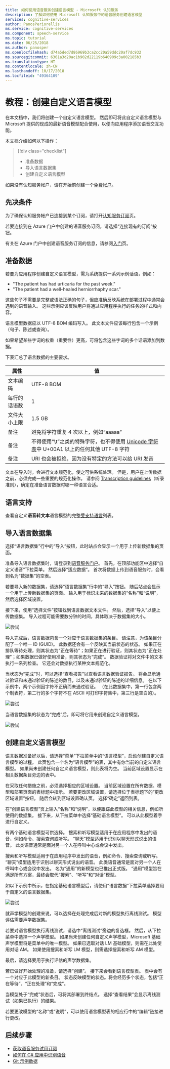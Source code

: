 ```yaml
---
title: 如何使用语音服务创建语言模型 - Microsoft 认知服务
description: 了解如何使用 Microsoft 认知服务中的语音服务创建语言模型
services: cognitive-services
author: PanosPeriorellis
ms.service: cognitive-services
ms.component: speech-service
ms.topic: tutorial
ms.date: 06/25/2018
ms.author: panosper
ms.openlocfilehash: d74a5ded7d86969b3ca2cc20a59ddc20af7dc932
ms.sourcegitcommit: 6361a3d20ac1b902d22119b640909c3a002185b3
ms.translationtype: HT
ms.contentlocale: zh-CN
ms.lasthandoff: 10/17/2018
ms.locfileid: "49364109"
---
```

# <a name="tutorial-create-a-custom-language-model"></a>教程：创建自定义语言模型

在本文档中，我们将创建一个自定义语言模型。 然后即可将此自定义语言模型与 Microsoft 提供的现成的最新语音模型配合使用，以便向应用程序添加语音交互功能。

本文档介绍如何以下操作：
> [!div class="checklist"]
> * 准备数据
> * 导入语言数据集
> * 创建自定义语言模型

如果没有认知服务帐户，请在开始前创建一个[免费帐户](https://azure.microsoft.com/try/cognitive-services/)。

## <a name="prerequisites"></a>先决条件

为了确保认知服务帐户已连接到某个订阅，请打开[认知服务订阅](https://customspeech.ai/Subscriptions)页。

若要连接到在 Azure 门户中创建的语音服务订阅，请选择“连接现有的订阅”按钮。

有关在 Azure 门户中创建语音服务订阅的信息，请参阅[入门](get-started.md)页。

## <a name="prepare-the-data"></a>准备数据

若要为应用程序创建自定义语言模型，需为系统提供一系列示例话语，例如：

*   "The patient has had urticaria for the past week."
*   "The patient had a well-healed herniorrhaphy scar."

这些句子不需要是完整或语法正确的句子，但应准确反映系统在部署过程中通常会遇到的语音输入。 这些示例应该反映用户将通过应用程序执行的任务的样式和内容。

语言模型数据应以 UTF-8 BOM 编码写入。 此文本文件应该每行包含一个示例（句子、陈述或查询）。

如果希望某些字词的权重（重要性）更高，可将包含这些字词的多个话语添加到数据。 

下表汇总了语言数据的主要要求。

| 属性 | 值 |
|----------|-------|
| 文本编码 | UTF-8 BOM|
| 每行的话语数 | 1 |
| 文件大小上限 | 1.5 GB |
| 备注 | 避免将字符重复 4 次以上，例如“aaaaa”|
| 备注 | 不得使用“\t”之类的特殊字符，也不得使用 [Unicode 字符表](http://www.utf8-chartable.de/)中 U+00A1 以上的任何其他 UTF-8 字符|
| 备注 | URI 也会被拒绝，因为没有特定的方法可以给 URI 发音|

文本在导入时，会进行文本规范化，使之可供系统处理。 但是，用户在上传数据之前，必须完成一些重要的规范化操作。 请参阅 [Transcription guidelines](prepare-transcription.md)（听录准则），确定在准备语言数据时哪一种语言合适。

## <a name="language-support"></a>语言支持

查看自定义**语音转文本**语言模型的完整[受支持语言](language-support.md#text-to-speech)列表。



## <a name="import-the-language-data-set"></a>导入语言数据集

选择“语言数据集”行中的“导入”按钮，此时站点会显示一个用于上传新数据集的页面。

准备导入语言数据集时，请登录到[语音服务门户](https://customspeech.ai)。 首先，在顶部功能区中选择“自定义语音”下拉菜单。 然后选择“适应数据”。 首次将数据上传到语音服务时，会看到名为“数据集”的空表。

若要导入新的数据集，请选择“语言数据集”行中的“导入”按钮。 随后站点会显示一个用于上传新数据集的页面。 输入用于标识未来的数据集的“名称”和“说明”，然后选择区域设置。 

接下来，使用“选择文件”按钮找到语言数据文本文件。 然后，选择“导入”以便上传数据集。 导入过程可能需要数分钟的时间，具体取决于数据集的大小。

![尝试](media/stt/speech-language-datasets-import.png)

导入完成后，语言数据包含一个对应于语言数据集的条目。 请注意，为该条目分配了一个唯一 ID (GUID)。 此数据还会有一个反映其当前状态的状态。 如果正在排队等待处理，则其状态为“正在等待”；如果正在进行验证，则其状态为“正在处理”；如果数据已做好使用准备，则其状态为“完成”。 数据验证将对文件中的文本执行一系列检查。 它还会对数据执行某种文本规范化。

当状态为“完成”时，可以选择“查看报告”以查看语言数据验证报告。 将会显示通过验证和未通过验证的陈述的数目，以及未通过验证的陈述的详细信息。 在以下示例中，两个示例因字符不正确而未通过验证。 （在此数据集中，第一行包含两个制表符，第二行的多个字符不在 ASCII 可打印字符集中，第三行是空白的）。

![尝试](media/stt/speech-language-datasets-report.png)

当语言数据集的状态为“完成”后，即可将它用来创建自定义语言模型。

![尝试](media/stt/speech-language-datasets.png)

## <a name="create-a-custom-language-model"></a>创建自定义语言模型

语言数据准备好以后，请选择“菜单”下拉菜单中的“语言模型”，启动创建自定义语言模型的过程。 此页包含一个名为“语言模型”的表，其中有你当前的自定义语言模型。 如果尚未创建任何自定义语言模型，则此表将为空。 当前区域设置显示在相关数据条目旁边的表中。

在采取任何措施之前，必须选择相应的区域设置。 当前区域设置在所有数据、模型和部署页面的表标题中指示。 若要更改区域设置，请选择位于表标题下的“更改区域设置”按钮。  随后会转到区域设置确认页。 选择“确定”返回到表。

在“创建语言模型”页上输入“名称”和“说明”，以便跟踪此模型的相关信息，例如所使用的数据集。 接下来，从下拉菜单中选择“基础语言模型”。 可以从此模型着手进行自定义。 

有两个基础语言模型可供选择。 搜索和听写模型适用于在应用程序中发出的语音，例如命令、搜索查询或听写。 “聊天”模型适用于识别以聊天形式说出的语音。 此类语音通常是面对另一个人在呼叫中心或会议中发出。 

搜索和听写模型适用于在应用程序中发出的语音，例如命令、搜索查询或听写。 “聊天”模型适用于识别以聊天形式说出的语音。 此类语音通常是面对另一个人在呼叫中心或会议中发出。 名为“通用”的新模型也已推出正式版。 “通用”模型旨在满足所有方案，最终会取代“搜索”、“听写”和“对话”模型。

如以下示例中所示，在指定基础语言模型后，请使用“语言数据”下拉菜单选择要用于自定义的语言数据集。

![尝试](media/stt/speech-language-models-create2.png)

就声学模型的创建来说，可以选择在处理完成后对新的模型执行离线测试。 模型评估需要声学数据集。

若要对语言模型执行离线测试，请选中“离线测试”旁边的复选框。 然后，从下拉菜单中选择一个声学模型。 如果尚未创建任何自定义声学模型，Microsoft 基础声学模型将是菜单中的唯一模型。 如果已选取对话 LM 基础模型，则需在此处使用对话 AM。 如果使用搜索和听写 LM 模型，则需选择搜索和听写 AM 模型。

最后，请选择要用于执行评估的声学数据集。

若已做好开始处理的准备，请选择“创建”。 接下来会看到语言模型表。 表中会有一个对应于此模型的新条目。 状态反映模型的状态。将会经历多个状态，包括“正在等待”、“正在处理”和“完成”。

当模型处于“完成”状态后，可将其部署到终结点。 选择“查看结果”会显示离线测试（如果已执行）的结果。

若要更改模型的“名称”或“说明”，可以使用语言模型表的相应行中的“编辑”链接进行更改。

## <a name="next-steps"></a>后续步骤

- [获取语音服务试用订阅](https://azure.microsoft.com/try/cognitive-services/)
- [如何在 C# 应用中识别语音](quickstart-csharp-dotnet-windows.md)
- [Git 示例数据](https://github.com/Microsoft/Cognitive-Custom-Speech-Service)
